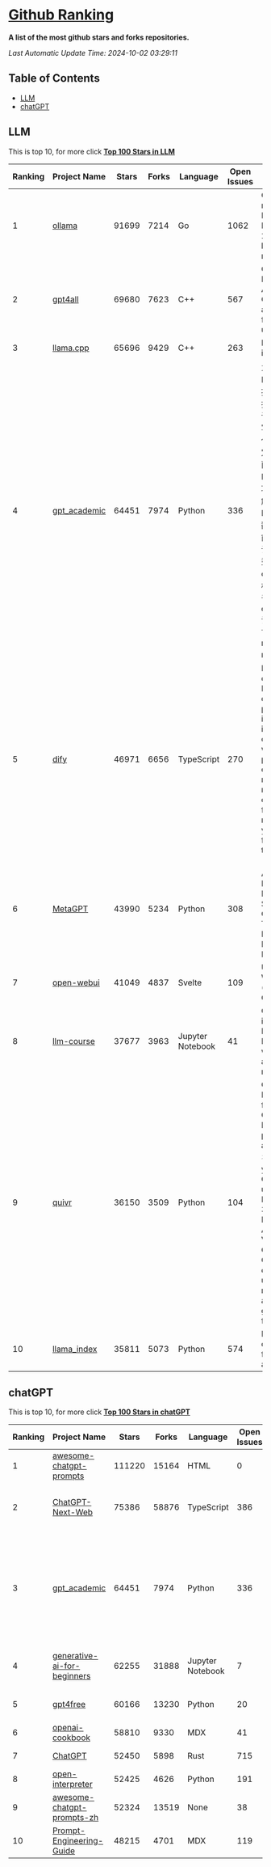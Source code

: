 [Github Ranking](./README.md)
==========

**A list of the most github stars and forks repositories.**

*Last Automatic Update Time: 2024-10-02 03:29:11*

## Table of Contents
 * [LLM](#LLM)
 * [chatGPT](#chatGPT)

## LLM

This is top 10, for more click **[Top 100 Stars in LLM](Top100/LLM.md)**

| Ranking | Project Name | Stars | Forks | Language | Open Issues | Description | Last Commit |
| ------- | ------------ | ----- | ----- | -------- | ----------- | ----------- | ----------- |
| 1 | [ollama](https://github.com/ollama/ollama) | 91699 | 7214 | Go | 1062 | Get up and running with Llama 3.2, Mistral, Gemma 2, and other large language models. | 2024-10-02T02:28:15Z |
| 2 | [gpt4all](https://github.com/nomic-ai/gpt4all) | 69680 | 7623 | C++ | 567 | GPT4All: Run Local LLMs on Any Device. Open-source and available for commercial use. | 2024-10-02T01:23:22Z |
| 3 | [llama.cpp](https://github.com/ggerganov/llama.cpp) | 65696 | 9429 | C++ | 263 | LLM inference in C/C++ | 2024-10-02T02:01:07Z |
| 4 | [gpt_academic](https://github.com/binary-husky/gpt_academic) | 64451 | 7974 | Python | 336 | 为GPT/GLM等LLM大语言模型提供实用化交互接口，特别优化论文阅读/润色/写作体验，模块化设计，支持自定义快捷按钮&函数插件，支持Python和C++等项目剖析&自译解功能，PDF/LaTex论文翻译&总结功能，支持并行问询多种LLM模型，支持chatglm3等本地模型。接入通义千问, deepseekcoder, 讯飞星火, 文心一言, llama2, rwkv, claude2, moss等。 | 2024-10-01T11:59:26Z |
| 5 | [dify](https://github.com/langgenius/dify) | 46971 | 6656 | TypeScript | 270 | Dify is an open-source LLM app development platform. Dify's intuitive interface combines AI workflow, RAG pipeline, agent capabilities, model management, observability features and more, letting you quickly go from prototype to production. | 2024-10-01T08:59:45Z |
| 6 | [MetaGPT](https://github.com/geekan/MetaGPT) | 43990 | 5234 | Python | 308 | 🌟 The Multi-Agent Framework: First AI Software Company, Towards Natural Language Programming | 2024-09-29T07:38:02Z |
| 7 | [open-webui](https://github.com/open-webui/open-webui) | 41049 | 4837 | Svelte | 109 | User-friendly WebUI for AI (Formerly Ollama WebUI) | 2024-10-02T00:46:57Z |
| 8 | [llm-course](https://github.com/mlabonne/llm-course) | 37677 | 3963 | Jupyter Notebook | 41 | Course to get into Large Language Models (LLMs) with roadmaps and Colab notebooks. | 2024-07-28T22:17:43Z |
| 9 | [quivr](https://github.com/QuivrHQ/quivr) | 36150 | 3509 | Python | 104 | Open-source RAG Framework for building GenAI Second Brains 🧠  Build productivity assistant (RAG) ⚡️🤖 Chat with your docs (PDF, CSV, ...)  & apps using Langchain, GPT 3.5 / 4 turbo, Private, Anthropic, VertexAI, Ollama, LLMs, Groq  that you can share with users !  Efficient retrieval augmented generation framework | 2024-10-01T20:48:33Z |
| 10 | [llama_index](https://github.com/run-llama/llama_index) | 35811 | 5073 | Python | 574 | LlamaIndex is a data framework for your LLM applications | 2024-10-01T23:32:18Z |


## chatGPT

This is top 10, for more click **[Top 100 Stars in chatGPT](Top100/chatGPT.md)**

| Ranking | Project Name | Stars | Forks | Language | Open Issues | Description | Last Commit |
| ------- | ------------ | ----- | ----- | -------- | ----------- | ----------- | ----------- |
| 1 | [awesome-chatgpt-prompts](https://github.com/f/awesome-chatgpt-prompts) | 111220 | 15164 | HTML | 0 | This repo includes ChatGPT prompt curation to use ChatGPT better. | 2024-09-26T13:36:47Z |
| 2 | [ChatGPT-Next-Web](https://github.com/ChatGPTNextWeb/ChatGPT-Next-Web) | 75386 | 58876 | TypeScript | 386 | A cross-platform ChatGPT/Gemini UI (Web / PWA / Linux / Win / MacOS). 一键拥有你自己的跨平台 ChatGPT/Gemini 应用。 | 2024-09-30T13:57:53Z |
| 3 | [gpt_academic](https://github.com/binary-husky/gpt_academic) | 64451 | 7974 | Python | 336 | 为GPT/GLM等LLM大语言模型提供实用化交互接口，特别优化论文阅读/润色/写作体验，模块化设计，支持自定义快捷按钮&函数插件，支持Python和C++等项目剖析&自译解功能，PDF/LaTex论文翻译&总结功能，支持并行问询多种LLM模型，支持chatglm3等本地模型。接入通义千问, deepseekcoder, 讯飞星火, 文心一言, llama2, rwkv, claude2, moss等。 | 2024-10-01T11:59:26Z |
| 4 | [generative-ai-for-beginners](https://github.com/microsoft/generative-ai-for-beginners) | 62255 | 31888 | Jupyter Notebook | 7 | 18 Lessons, Get Started Building with Generative AI  🔗 https://microsoft.github.io/generative-ai-for-beginners/ | 2024-09-30T12:40:00Z |
| 5 | [gpt4free](https://github.com/xtekky/gpt4free) | 60166 | 13230 | Python | 20 | The official gpt4free repository \| various collection of powerful language models | 2024-09-29T20:48:32Z |
| 6 | [openai-cookbook](https://github.com/openai/openai-cookbook) | 58810 | 9330 | MDX | 41 | Examples and guides for using the OpenAI API | 2024-10-01T21:41:35Z |
| 7 | [ChatGPT](https://github.com/lencx/ChatGPT) | 52450 | 5898 | Rust | 715 | 🔮 ChatGPT Desktop Application (Mac, Windows and Linux) | 2024-08-29T17:58:11Z |
| 8 | [open-interpreter](https://github.com/OpenInterpreter/open-interpreter) | 52425 | 4626 | Python | 191 | A natural language interface for computers | 2024-09-26T07:13:34Z |
| 9 | [awesome-chatgpt-prompts-zh](https://github.com/PlexPt/awesome-chatgpt-prompts-zh) | 52324 | 13519 | None | 38 | ChatGPT 中文调教指南。各种场景使用指南。学习怎么让它听你的话。 | 2024-07-30T11:43:23Z |
| 10 | [Prompt-Engineering-Guide](https://github.com/dair-ai/Prompt-Engineering-Guide) | 48215 | 4701 | MDX | 119 | 🐙 Guides, papers, lecture, notebooks and resources for prompt engineering | 2024-09-19T20:28:14Z |

